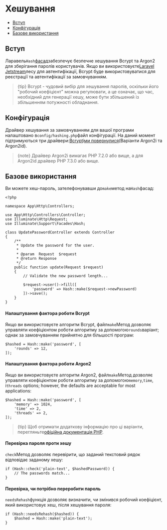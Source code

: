 # Хешування

-   [Вступ](#introduction)
-   [Конфігурація](#configuration)
-   [Базове використання](#basic-usage)

<a name="introduction"></a>

## Вступ

Ларавель`Hash`[фасад](/docs/{{version}}/facades)забезпечує безпечне хешування Bcrypt та Argon2 для зберігання паролів користувачів. Якщо ви використовуєте[Laravel Jetstream](https://jetstream.laravel.com)лесу для автентифікації, Bcrypt буде використовуватися для реєстрації та автентифікації за замовчуванням.

> {tip} Bcrypt - чудовий вибір для хешування паролів, оскільки його "робочий коефіцієнт" можна регулювати, а це означає, що час, необхідний для генерації хешу, може бути збільшений із збільшенням потужності обладнання.

<a name="configuration"></a>

## Конфігурація

Драйвер хешування за замовчуванням для вашої програми налаштовано в`config/hashing.php`файл конфігурації. На даний момент підтримуються три драйвери:[Bcrypt](https://en.wikipedia.org/wiki/Bcrypt)і[ми повернулися](https://en.wikipedia.org/wiki/Argon2)(Варіанти Argon2i та Argon2id).

> {note} Драйвер Argon2i вимагає PHP 7.2.0 або вище, а для Argon2id драйвер PHP 7.3.0 або вище.

<a name="basic-usage"></a>

## Базове використання

Ви можете хеш-пароль, зателефонувавши до`make`метод на`Hash`фасад:

    <?php

    namespace App\Http\Controllers;

    use App\Http\Controllers\Controller;
    use Illuminate\Http\Request;
    use Illuminate\Support\Facades\Hash;

    class UpdatePasswordController extends Controller
    {
        /**
         * Update the password for the user.
         *
         * @param  Request  $request
         * @return Response
         */
        public function update(Request $request)
        {
            // Validate the new password length...

            $request->user()->fill([
                'password' => Hash::make($request->newPassword)
            ])->save();
        }
    }

<a name="adjusting-the-bcrypt-work-factor"></a>

#### Налаштування фактора роботи Bcrypt

Якщо ви використовуєте алгоритм Bcrypt, файл`make`Метод дозволяє управляти коефіцієнтом роботи алгоритму за допомогою`rounds`варіант; однак за замовчуванням прийнятно для більшості програм:

    $hashed = Hash::make('password', [
        'rounds' => 12,
    ]);

<a name="adjusting-the-argon2-work-factor"></a>

#### Налаштування фактора роботи Argon2

Якщо ви використовуєте алгоритм Argon2, файл`make`Метод дозволяє управляти коефіцієнтом роботи алгоритму за допомогою`memory`,`time`, і`threads` options; however, the defaults are acceptable for most applications:

    $hashed = Hash::make('password', [
        'memory' => 1024,
        'time' => 2,
        'threads' => 2,
    ]);

> {tip} Щоб отримати додаткову інформацію про ці варіанти, перегляньте[офіційна документація PHP](https://secure.php.net/manual/en/function.password-hash.php).

<a name="verifying-a-password-against-a-hash"></a>

#### Перевірка пароля проти хешу

`check`Метод дозволяє перевірити, що заданий текстовий рядок відповідає заданому хешу:

    if (Hash::check('plain-text', $hashedPassword)) {
        // The passwords match...
    }

<a name="checking-if-a-password-needs-to-be-rehashed"></a>

#### Перевірка, чи потрібно переробити пароль

`needsRehash`функція дозволяє визначити, чи змінився робочий коефіцієнт, який використовує хеш, після хешування пароля:

    if (Hash::needsRehash($hashed)) {
        $hashed = Hash::make('plain-text');
    }
